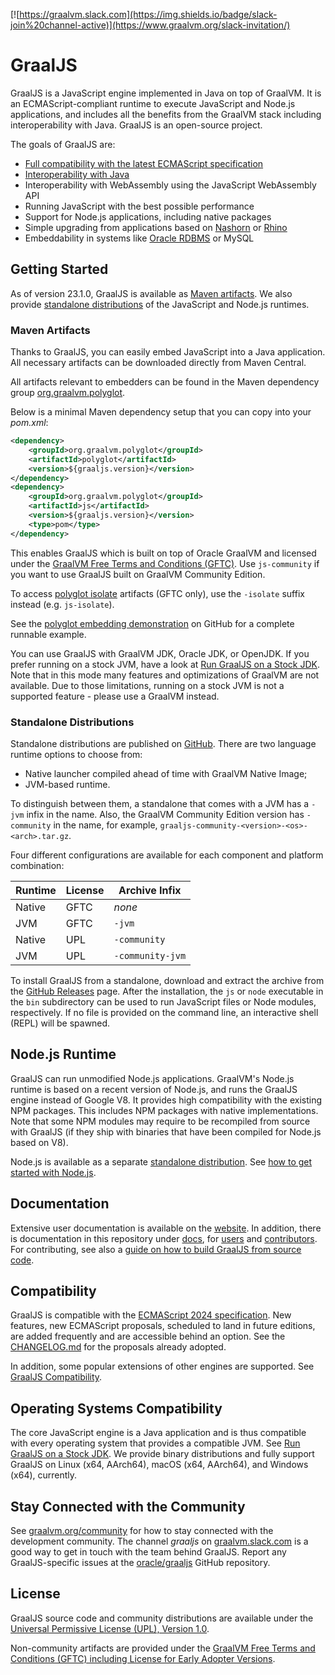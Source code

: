 [![https://graalvm.slack.com](https://img.shields.io/badge/slack-join%20channel-active)](https://www.graalvm.org/slack-invitation/)

# GraalJS

GraalJS is a JavaScript engine implemented in Java on top of GraalVM. 
It is an ECMAScript-compliant runtime to execute JavaScript and Node.js applications, and includes all the benefits from the GraalVM stack including interoperability with Java.
GraalJS is an open-source project.

The goals of GraalJS are:
* [Full compatibility with the latest ECMAScript specification](docs/user/JavaScriptCompatibility.md)
* [Interoperability with Java](docs/user/JavaInteroperability.md)
* Interoperability with WebAssembly using the JavaScript WebAssembly API
* Running JavaScript with the best possible performance
* Support for Node.js applications, including native packages
* Simple upgrading from applications based on [Nashorn](docs/user/NashornMigrationGuide.md) or [Rhino](docs/user/RhinoMigrationGuide.md)
* Embeddability in systems like [Oracle RDBMS](https://labs.oracle.com/pls/apex/f?p=LABS:project_details:0:15) or MySQL

## Getting Started

As of version 23.1.0, GraalJS is available as [Maven artifacts](https://central.sonatype.com/artifact/org.graalvm.polyglot/js).
We also provide [standalone distributions](https://github.com/oracle/graaljs/releases) of the JavaScript and Node.js runtimes.

### Maven Artifacts

Thanks to GraalJS, you can easily embed JavaScript into a Java application.
All necessary artifacts can be downloaded directly from Maven Central.

All artifacts relevant to embedders can be found in the Maven dependency group [org.graalvm.polyglot](https://central.sonatype.com/namespace/org.graalvm.polyglot). 

Below is a minimal Maven dependency setup that you can copy into your _pom.xml_:
```xml
<dependency>
    <groupId>org.graalvm.polyglot</groupId>
    <artifactId>polyglot</artifactId>
    <version>${graaljs.version}</version>
</dependency>
<dependency>
    <groupId>org.graalvm.polyglot</groupId>
    <artifactId>js</artifactId>
    <version>${graaljs.version}</version>
    <type>pom</type>
</dependency>
```
This enables GraalJS which is built on top of Oracle GraalVM and licensed under the [GraalVM Free Terms and Conditions (GFTC)](https://www.oracle.com/downloads/licenses/graal-free-license.html).
Use `js-community` if you want to use GraalJS built on GraalVM Community Edition.


To access [polyglot isolate](https://www.graalvm.org/reference-manual/embed-languages/#polyglot-isolates) artifacts (GFTC only), use the `-isolate` suffix instead (e.g. `js-isolate`).

See the [polyglot embedding demonstration](https://github.com/graalvm/polyglot-embedding-demo) on GitHub for a complete runnable example.

You can use GraalJS with GraalVM JDK, Oracle JDK, or OpenJDK. 
If you prefer running on a stock JVM, have a look at [Run GraalJS on a Stock JDK](docs/user/RunOnJDK.md). 
Note that in this mode many features and optimizations of GraalVM are not available.
Due to those limitations, running on a stock JVM is not a supported feature - please use a GraalVM instead.

### Standalone Distributions

Standalone distributions are published on [GitHub](https://github.com/oracle/graaljs/releases). 
There are two language runtime options to choose from: 
- Native launcher compiled ahead of time with GraalVM Native Image;
- JVM-based runtime.

To distinguish between them, a standalone that comes with a JVM has a `-jvm` infix in the name. 
Also, the GraalVM Community Edition version has `-community` in the name, for example, `graaljs-community-<version>-<os>-<arch>.tar.gz`.

Four different configurations are available for each component and platform combination:

| Runtime      | License | Archive Infix    |
| -------------| ------- | ---------------- |
| Native       | GFTC    | _none_           |
| JVM          | GFTC    | `-jvm`           |
| Native       | UPL     | `-community`     |
| JVM          | UPL     | `-community-jvm` |

To install GraalJS from a standalone, download and extract the archive from the [GitHub Releases](https://github.com/oracle/graaljs/releases) page. 
After the installation, the `js` or `node` executable in the `bin` subdirectory can be used to run JavaScript files or Node modules, respectively.
If no file is provided on the command line, an interactive shell (REPL) will be spawned.

## Node.js Runtime

GraalJS can run unmodified Node.js applications. 
GraalVM's Node.js runtime is based on a recent version of Node.js, and runs the GraalJS engine instead of Google V8. 
It provides high compatibility with the existing NPM packages.
This includes NPM packages with native implementations.
Note that some NPM modules may require to be recompiled from source with GraalJS (if they ship with binaries that have been compiled for Node.js based on V8).

Node.js is available as a separate [standalone distribution](#standalone-distributions).
See [how to get started with Node.js](NodeJS.md).

## Documentation

Extensive user documentation is available on the [website](https://www.graalvm.org/reference-manual/js/).
In addition, there is documentation in this repository under [docs](https://github.com/oracle/graaljs/tree/master/docs), for [users](https://github.com/oracle/graaljs/tree/master/docs/user) and [contributors](https://github.com/oracle/graaljs/tree/master/docs/contributor).
For contributing, see also a [guide on how to build GraalJS from source code](docs/Building.md).

## Compatibility

GraalJS is compatible with the [ECMAScript 2024 specification](https://262.ecma-international.org/).
New features, new ECMAScript proposals, scheduled to land in future editions, are added frequently and are accessible behind an option.
See the [CHANGELOG.md](CHANGELOG.md) for the proposals already adopted.

In addition, some popular extensions of other engines are supported. See [GraalJS Compatibility](docs/user/JavaScriptCompatibility.md).

## Operating Systems Compatibility

The core JavaScript engine is a Java application and is thus compatible with every operating system that provides a compatible JVM. See [Run GraalJS on a Stock JDK](docs/user/RunOnJDK.md).
We provide binary distributions and fully support GraalJS on Linux (x64, AArch64), macOS (x64, AArch64), and Windows (x64), currently.

## Stay Connected with the Community

See [graalvm.org/community](https://www.graalvm.org/community/) for how to stay connected with the development community.
The channel _graaljs_ on [graalvm.slack.com](https://www.graalvm.org/slack-invitation) is a good way to get in touch with the team behind GraalJS.
Report any GraalJS-specific issues at the [oracle/graaljs](https://github.com/oracle/graaljs/) GitHub repository.

## License

GraalJS source code and community distributions are available under the [Universal Permissive License (UPL), Version 1.0](https://opensource.org/licenses/UPL).

Non-community artifacts are provided under the [GraalVM Free Terms and Conditions (GFTC) including License for Early Adopter Versions](https://www.oracle.com/downloads/licenses/graal-free-license.html).
